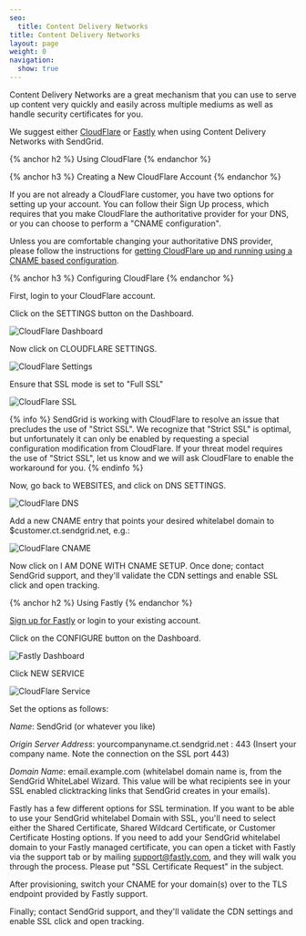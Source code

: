 ```yaml
---
seo:
  title: Content Delivery Networks
title: Content Delivery Networks
layout: page
weight: 0
navigation:
  show: true
---
```


Content Delivery Networks are a great mechanism that you can use to serve up content very quickly and easily across multiple mediums as well as handle security certificates for you.

We suggest either [CloudFlare]({{root_url}}/User_Guide/Setting_Up_Your_Server/content_delivery_networks.html#-Using-CloudFlare) or [Fastly]({{root_url}}/User_Guide/Setting_Up_Your_Server/content_delivery_networks.html#-Using-Fastly) when using Content Delivery Networks with SendGrid.

{% anchor h2 %}
Using CloudFlare
{% endanchor %}

{% anchor h3 %}
Creating a New CloudFlare Account
{% endanchor %}

If you are not already a CloudFlare customer, you have two options for setting up your account. You can follow their Sign Up process, which requires that you make CloudFlare the authoritative provider for your DNS, or you can choose to perform a "CNAME configuration".

Unless you are comfortable changing your authoritative DNS provider, please follow the instructions for [getting CloudFlare up and running using a CNAME based configuration](https://support.cloudflare.com/hc/en-us/articles/200168706-How-do-I-do-CNAME-setup-).

{% anchor h3 %}
Configuring CloudFlare
{% endanchor %}

First, login to your CloudFlare account.

Click on the SETTINGS button on the Dashboard.

![CloudFlare Dashboard]({{root_url}}/images/cloudflare1.png)

Now click on CLOUDFLARE SETTINGS.

![CloudFlare Settings]({{root_url}}/images/cloudflare2.png)

Ensure that SSL mode is set to "Full SSL"

![CloudFlare SSL]({{root_url}}/images/cloudflare3.png)

{% info %}
SendGrid is working with CloudFlare to resolve an issue that precludes the use of "Strict SSL". We recognize that "Strict SSL" is optimal, but unfortunately it can only be enabled by requesting a special configuration modification from CloudFlare. If your threat model requires the use of "Strict SSL", let us know and we will ask CloudFlare to enable the workaround for you.
{% endinfo %}

Now, go back to WEBSITES, and click on DNS SETTINGS.

![CloudFlare DNS]({{root_url}}/images/cloudflare4.png)

Add a new CNAME entry that points your desired whitelabel domain to $customer.ct.sendgrid.net, e.g.:

![CloudFlare CNAME]({{root_url}}/images/cloudflare5.png)

Now click on I AM DONE WITH CNAME SETUP. Once done; contact SendGrid support,
and they'll validate the CDN settings and enable SSL click and open
tracking.

{% anchor h2 %}
Using Fastly
{% endanchor %}

[Sign up for Fastly](https://www.fastly.com/signup/) or login to your
existing account.

Click on the CONFIGURE button on the Dashboard.

![Fastly Dashboard]({{root_url}}/images/fastly1.png)

Click NEW SERVICE

![CloudFlare Service]({{root_url}}/images/fastly2.png)

Set the options as follows:

*Name*: SendGrid (or whatever you like)

*Origin Server Address*: yourcompanyname.ct.sendgrid.net : 443 (Insert your company name. Note the connection on the SSL port 443)

*Domain Name*: email.example.com (whitelabel domain name is, from the SendGrid WhiteLabel Wizard. This value will be what recipients see in your SSL enabled clicktracking links that SendGrid creates in your emails).

Fastly has a few different options for SSL termination. If you want to be able to use your SendGrid whitelabel Domain with SSL, you'll need to select either the Shared Certificate, Shared Wildcard Certificate, or Customer Certificate Hosting options. If you need to add your SendGrid whitelabel domain to your Fastly managed certificate, you can open a ticket with Fastly via the support tab or by mailing support@fastly.com, and they will walk you through the process. Please put "SSL Certificate Request" in the subject.

After provisioning, switch your CNAME for your domain(s) over to the TLS endpoint provided by Fastly support.

Finally; contact SendGrid support, and they'll validate the CDN settings and enable SSL click and open
tracking.
